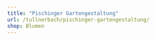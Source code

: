 ```yaml
---
title: "Pischinger Gartengestaltung"
url: /tullnerbach/pischinger-gartengestaltung/
shop: Blumen
---
```

